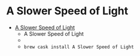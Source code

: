 # A Slower Speed of Light
- [A Slower Speed of Light](http://gamelab.mit.edu/games/a-slower-speed-of-light/)
  -  A Slower Speed of Light
  - 
  - `brew cask install A Slower Speed of Light`
